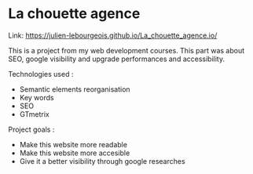 # La chouette agence

Link: https://julien-lebourgeois.github.io/La_chouette_agence.io/

This is a project from my web development courses. This part was about SEO, google visibility and upgrade performances and accessibility.

Technologies used :

- Semantic elements reorganisation
- Key words
- SEO
- GTmetrix

Project goals :

- Make this website more readable
- Make this website more accesible
- Give it a better visibility through google researches
